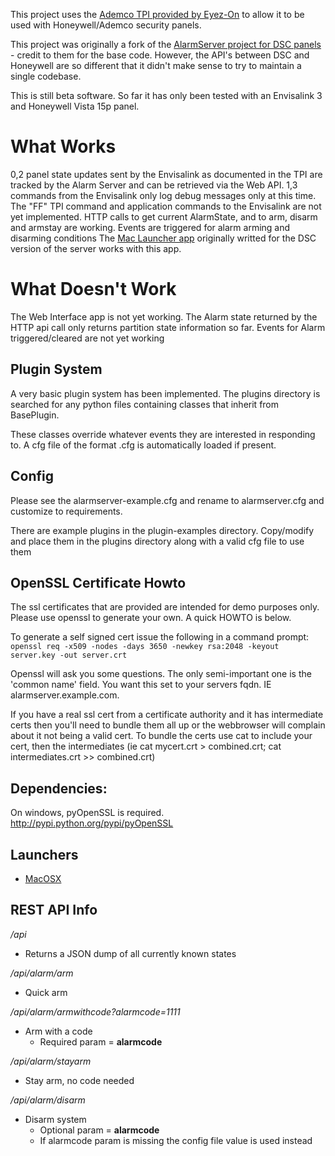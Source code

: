 This project uses the [Ademco TPI provided by Eyez-On](http://forum.eyez-on.com/FORUM/viewtopic.php?f=6&t=301) to allow it to be used with Honeywell/Ademco security panels.

This project was originally a fork of the [AlarmServer project for DSC panels](https://github.com/juggie/AlarmServer) - credit to them for the base code.   However, the API's between DSC and Honeywell are so different that it didn't make sense to try to maintain a single codebase.

This is still beta software.  So far it has only been tested with an Envisalink 3 and Honeywell Vista 15p panel.

# What Works #

0,2 panel state updates sent by the Envisalink as documented in the TPI are tracked by the Alarm Server and can be retrieved via the Web API.   1,3 commands from the Envisalink only log debug messages only at this time.  The "FF" TPI command and application commands to the Envisalink are not yet implemented.
HTTP calls to get current AlarmState, and to arm, disarm and armstay are working.
Events are triggered for alarm arming and disarming conditions
The [Mac Launcher app](https://github.com/gschrader/Alarm-Server-Launcher) originally writted for the DSC version of the server works with this app.

# What Doesn't Work #

The Web Interface app is not yet working.
The Alarm state returned by the HTTP api call only returns partition state information so far.
Events for Alarm triggered/cleared are not yet working


Plugin System
-------------
A very basic plugin system has been implemented.   The plugins directory is searched for any python files containing classes that inherit from BasePlugin.

These classes override whatever events they are interested in responding to.  A cfg file of the format <ClassName>.cfg is automatically loaded if present.


Config
-------
Please see the alarmserver-example.cfg and rename to alarmserver.cfg and
customize to requirements.

There are example plugins in the plugin-examples directory.  Copy/modify and place them in the plugins directory along with a valid cfg file to use them



OpenSSL Certificate Howto
-------------------

The ssl certificates that are provided are intended for demo purposes only.  
Please use openssl to generate your own. A quick HOWTO is below.

To generate a self signed cert issue the following in a command prompt:
`openssl req -x509 -nodes -days 3650 -newkey rsa:2048 -keyout server.key -out server.crt`

Openssl will ask you some questions. The only semi-important one is the 'common name' field.
You want this set to your servers fqdn. IE alarmserver.example.com.

If you have a real ssl cert from a certificate authority and it has intermediate certs then you'll need to bundle them all up or the webbrowser will complain about it not being a valid cert. To bundle the certs use cat to include your cert, then the intermediates (ie cat mycert.crt > combined.crt; cat intermediates.crt >> combined.crt)


Dependencies:
-------------

On windows, pyOpenSSL is required.
http://pypi.python.org/pypi/pyOpenSSL


Launchers
---------
* [MacOSX](https://github.com/gschrader/Alarm-Server-Launcher)

REST API Info
-------------

*/api*

* Returns a JSON dump of all currently known states

*/api/alarm/arm*

* Quick arm

*/api/alarm/armwithcode?alarmcode=1111*

* Arm with a code
  * Required param = **alarmcode**

*/api/alarm/stayarm*

* Stay arm, no code needed

*/api/alarm/disarm*

* Disarm system
   * Optional param = **alarmcode**
   * If alarmcode param is missing the config file value is used instead

